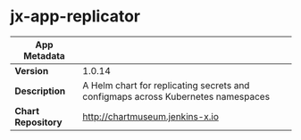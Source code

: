 # jx-app-replicator

|App Metadata||
|---|---|
| **Version** | 1.0.14 |
| **Description** | A Helm chart for replicating secrets and configmaps across Kubernetes namespaces |
| **Chart Repository** | http://chartmuseum.jenkins-x.io |